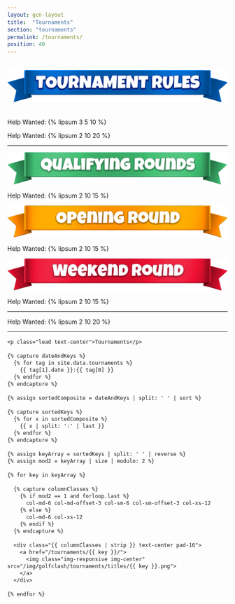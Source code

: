 ```yaml
---
layout: gcn-layout
title:  "Tournaments"
section: "tournaments"
permalink: /tournaments/
position: 40
---
```


<div class="row">

  <div class="col-md-4 col-md-offset-4 col-sm-12">
    <img src="/img/golfclash/tournaments/rules/Rules.png" class="img-center img-responsive" style="margin: 20px 0;">
  </div>

  <div class="col-lg-8 col-lg-offset-2 col-md-10 col-md-offset-1 col-sm-12">
    <p class="text-prototype">
      Help Wanted: {% lipsum 3 5 10 %}
    </p>
    <p class="text-prototype">
      Help Wanted: {% lipsum 2 10 20 %}
    </p>
  </div>

  <div class="col-lg-12"><hr></div>

  <div class="col-md-4 col-sm-12">
    <img src="/img/golfclash/tournaments/rules/Qualifying.png" class="img-responsive">
    <p class="text-prototype">
      Help Wanted: {% lipsum 2 10 15 %}
    </p>
  </div>

  <div class="col-md-4 col-sm-12">
    <img src="/img/golfclash/tournaments/rules/Opening.png" class="img-responsive">
    <p class="text-prototype">
      Help Wanted: {% lipsum 2 10 15 %}
    </p>
  </div>

  <div class="col-md-4 col-sm-12">
    <img src="/img/golfclash/tournaments/rules/Weekend.png" class="img-responsive">
    <p class="text-prototype">
      Help Wanted: {% lipsum 2 10 15 %}
    </p>
  </div>

  <div class="col-lg-12"><hr></div>


  <div class="col-lg-8 col-lg-offset-2 col-md-10 col-md-offset-1 col-sm-12">
    <p class="text-prototype">
      Help Wanted: {% lipsum 2 10 20 %}
    </p>
  </div>

</div>

<hr>

<div class="row">

  <div class="col-lg-8 col-lg-offset-2 col-sm-12">

    <p class="lead text-center">Tournaments</p>

    {% capture dateAndKeys %}
      {% for tag in site.data.tournaments %}
        {{ tag[1].date }}:{{ tag[0] }}
      {% endfor %}
    {% endcapture %}

    {% assign sortedComposite = dateAndKeys | split: ' ' | sort %}

    {% capture sortedKeys %}
      {% for x in sortedComposite %}
        {{ x | split: ':' | last }}
      {% endfor %}
    {% endcapture %}

    {% assign keyArray = sortedKeys | split: ' ' | reverse %}
    {% assign mod2 = keyArray | size | modulo: 2 %}

    {% for key in keyArray %}

      {% capture columnClasses %}
        {% if mod2 == 1 and forloop.last %}
          col-md-6 col-md-offset-3 col-sm-6 col-sm-offset-3 col-xs-12
        {% else %}
          col-md-6 col-xs-12
        {% endif %}
      {% endcapture %}

      <div class="{{ columnClasses | strip }} text-center pad-16">
        <a href="/tournaments/{{ key }}/">
          <img class="img-responsive img-center" src="/img/golfclash/tournaments/titles/{{ key }}.png">
        </a>
      </div>

    {% endfor %}

  </div>

</div>
